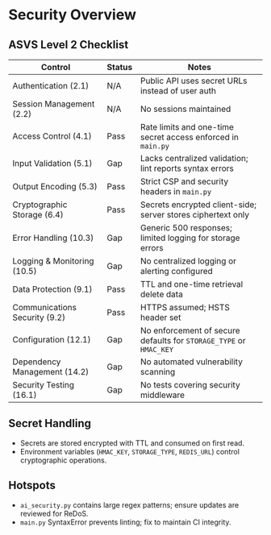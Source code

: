 # Security Overview

## ASVS Level 2 Checklist
| Control | Status | Notes |
|---------|--------|-------|
| Authentication (2.1) | N/A | Public API uses secret URLs instead of user auth |
| Session Management (2.2) | N/A | No sessions maintained |
| Access Control (4.1) | Pass | Rate limits and one-time secret access enforced in `main.py` |
| Input Validation (5.1) | Gap | Lacks centralized validation; lint reports syntax errors |
| Output Encoding (5.3) | Pass | Strict CSP and security headers in `main.py` |
| Cryptographic Storage (6.4) | Pass | Secrets encrypted client-side; server stores ciphertext only |
| Error Handling (10.3) | Gap | Generic 500 responses; limited logging for storage errors |
| Logging & Monitoring (10.5) | Gap | No centralized logging or alerting configured |
| Data Protection (9.1) | Pass | TTL and one-time retrieval delete data |
| Communications Security (9.2) | Pass | HTTPS assumed; HSTS header set |
| Configuration (12.1) | Gap | No enforcement of secure defaults for `STORAGE_TYPE` or `HMAC_KEY` |
| Dependency Management (14.2) | Gap | No automated vulnerability scanning |
| Security Testing (16.1) | Gap | No tests covering security middleware |

## Secret Handling
- Secrets are stored encrypted with TTL and consumed on first read.
- Environment variables (`HMAC_KEY`, `STORAGE_TYPE`, `REDIS_URL`) control cryptographic operations.

## Hotspots
- `ai_security.py` contains large regex patterns; ensure updates are reviewed for ReDoS.
- `main.py` SyntaxError prevents linting; fix to maintain CI integrity.
